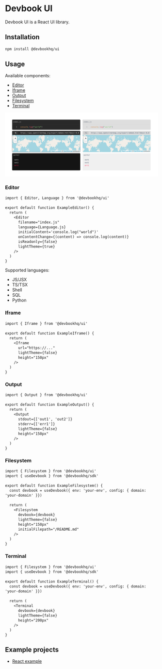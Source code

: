 # Devbook UI
Devbook UI is a React UI library.

## Installation
```sh
npm install @devbookhq/ui
```

## Usage
Available components:
- [Editor](#editor)
- [Iframe](#iframe)
- [Output](#output)
- [Filesystem](#filesystem)
- [Terminal](#terminal)

![example](examples/example.png)

### Editor
```tsx
import { Editor, Language } from '@devbookhq/ui'

export default function ExampleEditor() {
  return (
    <Editor
      filename="index.js"
      language={Language.js}
      initialContent='console.log("world")'
      onContentChange={(content) => console.log(content)}
      isReadonly={false}
      lightTheme={true}
    />
  )
}
```

Supported languages:
* JS/JSX
* TS/TSX
* Shell
* SQL
* Python

### Iframe
```tsx
import { Iframe } from '@devbookhq/ui'

export default function ExampleIframe() {
  return (
    <Iframe
      url="https://..."
      lightTheme={false}
      height="150px"
    />
  )
}
```

### Output
```tsx
import { Output } from '@devbookhq/ui'

export default function ExampleOutput() {
  return (
    <Output
      stdout={['out1', 'out2']}
      stderr={['err1']}
      lightTheme={false}
      height="150px"
    />
  )
}
```

### Filesystem
```tsx
import { Filesystem } from '@devbookhq/ui'
import { useDevbook } from '@devbookhq/sdk'

export default function ExampleFilesystem() {
  const devbook = useDevbook({ env: 'your-env', config: { domain: 'your-domain' }})

  return (
    <Filesystem
      devbook={devbook}
      lightTheme={false}
      height="150px"
      initialFilepath="/README.md"
    />
  )
}
```

### Terminal
```tsx
import { Filesystem } from '@devbookhq/ui'
import { useDevbook } from '@devbookhq/sdk'

export default function ExampleTerminal() {
  const devbook = useDevbook({ env: 'your-env', config: { domain: 'your-domain' }})

  return (
    <Terminal
      devbook={devbook}
      lightTheme={false}
      height="200px"
    />
  )
}
```

## Example projects
* [React example](examples/react-app)
